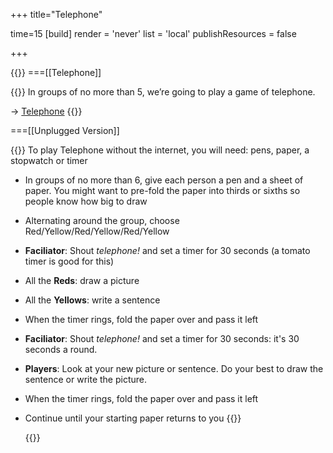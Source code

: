 +++
title="Telephone"

time=15
[build]
  render = 'never'
  list = 'local'
  publishResources = false

+++

{{<tabs name="telephone">}}
===[[Telephone]]

{{<note type="activity" title="Ring Ring Bananaphone">}}
In groups of no more than 5, we’re going to play a game of telephone.

→ [Telephone](https://garticphone.com/)
{{</note>}}

===[[Unplugged Version]]

{{<note type="activity" title="Ring Ring Bananaphone">}}
To play Telephone without the internet, you will need: pens, paper, a stopwatch or timer

- In groups of no more than 6, give each person a pen and a sheet of paper. You might want to pre-fold the paper into thirds or sixths so people know how big to draw
- Alternating around the group, choose Red/Yellow/Red/Yellow/Red/Yellow
- **Faciliator**: Shout _telephone!_ and set a timer for 30 seconds (a tomato timer is good for this)
- All the **Reds**: draw a picture
- All the **Yellows**: write a sentence
- When the timer rings, fold the paper over and pass it left
- **Faciliator**: Shout _telephone!_ and set a timer for 30 seconds: it's 30 seconds a round.
- **Players**: Look at your new picture or sentence. Do your best to draw the sentence or write the picture.
- When the timer rings, fold the paper over and pass it left
- Continue until your starting paper returns to you
  {{</note>}}

  {{</tabs>}}
